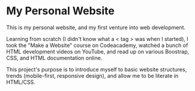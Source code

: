 # My Personal Website

This is my personal website, and my first venture into web development. 

Learning from scratch (I didn't know what a < tag > was when I started), I took the "Make a Website" course on Codeacademy, watched a bunch of HTML development videos on YouTube, and read up on various Boostrap, CSS, and HTML documentation online.

This project's purpose is to introduce myself to basic website structures, trends (mobile-first, responsive design), and allow me to be literate in HTML/CSS.